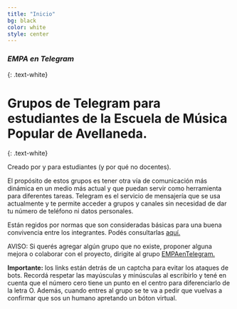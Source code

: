 ```yaml
---
title: "Inicio"
bg: black
color: white
style: center
---
```


### *EMPA en Telegram*
{: .text-white}


<span class="fa-stack circle" style="font-size:100px">
  <i class="fa fa-circle fa-stack-1x text-white"></i>
  <i class="fab fa-telegram fa-stack-1x text-blue"></i>
</span>

# Grupos de Telegram para estudiantes de la Escuela de Música Popular de Avellaneda.
{: .text-white}


Creado por y para estudiantes (y por qué no docentes). 

El propósito de estos grupos es tener otra vía de comunicación más dinámica en un medio más actual y que puedan servir como herramienta para diferentes tareas. 
Telegram es el servicio de mensajería que se usa actualmente y te permite acceder a grupos y canales sin necesidad de dar tu número de teléfono ni datos personales. 

Están regidos por normas que son consideradas básicas para una buena convivencia entre los integrantes. Podés consultarlas [aquí.](https://telegra.ph/EMPA-en-Telegram-09-15) 

AVISO: Si querés agregar algún grupo que no existe, proponer alguna mejora o colaborar con el proyecto, dirigite al grupo [EMPAenTelegram.](https://www.proyl.com/5T2dFf1jP)



**Importante:** los links están detrás de un captcha para evitar los ataques de bots. Recordá respetar las mayúsculas y minúsculas al escribirlo y tené en cuenta que el número cero tiene un punto en el centro para diferenciarlo de la letra O. Además, cuando entres al grupo se te va a pedir que vuelvas a confirmar que sos un humano apretando un bóton virtual. 





